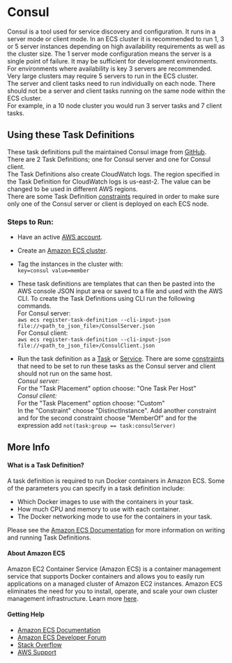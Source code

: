 # Consul

Consul is a tool used for service discovery and configuration. It runs in a server mode or client mode.  In an ECS cluster it is recommended to run 1, 3 or 5 server instances depending on high availability requirements as well as the cluster size.  The 1 server mode configuration means the server is a single point of failure.  It may be sufficient for development environments.  For environments where availability is key 3 servers are recommended.  Very large clusters may require 5 servers to run in the ECS cluster.  
The server and client tasks need to run individually on each node.  There should not be a server and client tasks running on the same node within the ECS cluster.  
For example, in a 10 node cluster you would run 3 server tasks and 7 client tasks.

## Using these Task Definitions
These task definitions pull the maintained Consul image from [GitHub](https://github.com/hashicorp/consul).  
There are 2 Task Definitions; one for Consul server and one for Consul client.  
The Task Definitions also create CloudWatch logs.  The region specified in the Task Definition for CloudWatch logs is us-east-2.  The value can be changed to be used in different AWS regions.  
There are some Task Definition [constraints](http://docs.aws.amazon.com/AmazonECS/latest/developerguide/task-placement-constraints.html) required in order to make sure only one of the Consul server or client is deployed on each ECS node.

### Steps to Run:
* Have an active [AWS account](https://portal.aws.amazon.com/billing/signup#/start).
* Create an [Amazon ECS cluster](http://docs.aws.amazon.com/AmazonECS/latest/developerguide/create_cluster.html).
* Tag the instances in the cluster with:  
`key=consul value=member`
* These task definitions are templates that can then be pasted into the AWS console JSON input area or saved to a file and used with the AWS CLI.  To create the Task Definitions using CLI run the following commands.  
For Consul server:  
`aws ecs register-task-definition --cli-input-json file://<path_to_json_file>/ConsulServer.json`  
For Consul client:  
`aws ecs register-task-definition --cli-input-json file://<path_to_json_file>/ConsulClient.json`

* Run the task definition as a [Task](http://docs.aws.amazon.com/AmazonECS/latest/developerguide/scheduling_tasks.html) or [Service](http://docs.aws.amazon.com/AmazonECS/latest/developerguide/ecs_services.html).  There are some [constraints](http://docs.aws.amazon.com/AmazonECS/latest/developerguide/task-placement-constraints.html) that need to be set to run these tasks as the Consul server and client should not run on the same host.  
_Consul server:_  
For the "Task Placement" option choose: "One Task Per Host"  
_Consul client:_  
For the "Task Placement" option choose: "Custom"  
In the "Constraint" choose "DistinctInstance".  Add another constraint and for the second constraint choose "MemberOf" and for the expression add `not(task:group == task:consulServer)`

## More Info
#### What is a Task Definition?
A task definition is required to run Docker containers in Amazon ECS. Some of the parameters you can specify in a task definition include:

* Which Docker images to use with the containers in your task.
* How much CPU and memory to use with each container.
* The Docker networking mode to use for the containers in your task.

Please see the [Amazon ECS Documentation](http://docs.aws.amazon.com/AmazonECS/latest/developerguide/task_definitions.html) for more information on writing and running Task Definitions.

#### About Amazon ECS
Amazon EC2 Container Service (Amazon ECS) is a container management service that supports Docker containers and allows you to easily run applications on a managed cluster of Amazon EC2 instances. Amazon ECS eliminates the need for you to install, operate, and scale your own cluster management infrastructure. Learn more [here](https://aws.amazon.com/ecs).

#### Getting Help
* [Amazon ECS Documentation](http://docs.aws.amazon.com/AmazonECS/latest/developerguide/Welcome.html)
* [Amazon ECS Developer Forum](https://forums.aws.amazon.com/forum.jspa?forumID=187)
* [Stack Overflow](https://stackoverflow.com/questions/tagged/amazon-ecs)
* [AWS Support](https://aws.amazon.com/premiumsupport/)
